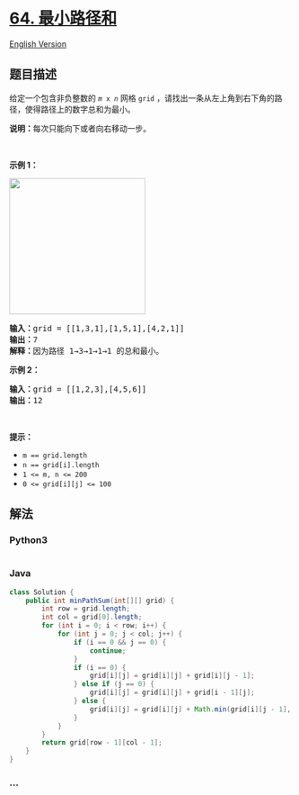 # [64. 最小路径和](https://leetcode-cn.com/problems/minimum-path-sum)

[English Version](/solution/0000-0099/0064.Minimum%20Path%20Sum/README_EN.md)

## 题目描述

<!-- 这里写题目描述 -->

<p>给定一个包含非负整数的 <code><em>m</em> x <em>n</em></code> 网格 <code>grid</code> ，请找出一条从左上角到右下角的路径，使得路径上的数字总和为最小。</p>

<p><strong>说明：</strong>每次只能向下或者向右移动一步。</p>

<p> </p>

<p><strong>示例 1：</strong></p>
<img alt="" src="https://assets.leetcode.com/uploads/2020/11/05/minpath.jpg" style="width: 242px; height: 242px;" />
<pre>
<strong>输入：</strong>grid = [[1,3,1],[1,5,1],[4,2,1]]
<strong>输出：</strong>7
<strong>解释：</strong>因为路径 1→3→1→1→1 的总和最小。
</pre>

<p><strong>示例 2：</strong></p>

<pre>
<strong>输入：</strong>grid = [[1,2,3],[4,5,6]]
<strong>输出：</strong>12
</pre>

<p> </p>

<p><strong>提示：</strong></p>

<ul>
	<li><code>m == grid.length</code></li>
	<li><code>n == grid[i].length</code></li>
	<li><code>1 <= m, n <= 200</code></li>
	<li><code>0 <= grid[i][j] <= 100</code></li>
</ul>


## 解法

<!-- 这里可写通用的实现逻辑 -->

<!-- tabs:start -->

### **Python3**

<!-- 这里可写当前语言的特殊实现逻辑 -->

```python

```

### **Java**

<!-- 这里可写当前语言的特殊实现逻辑 -->

```java
class Solution {
    public int minPathSum(int[][] grid) {
        int row = grid.length;
        int col = grid[0].length;
        for (int i = 0; i < row; i++) {
            for (int j = 0; j < col; j++) {
                if (i == 0 && j == 0) {
                    continue;
                }
                if (i == 0) {
                    grid[i][j] = grid[i][j] + grid[i][j - 1];
                } else if (j == 0) {
                    grid[i][j] = grid[i][j] + grid[i - 1][j];
                } else {
                    grid[i][j] = grid[i][j] + Math.min(grid[i][j - 1], grid[i - 1][j]);
                }
            }
        }
        return grid[row - 1][col - 1];
    }
}
```

### **...**

```

```

<!-- tabs:end -->

